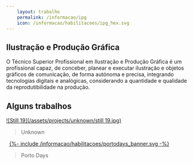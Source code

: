 ```yaml
---
    layout: trabalho
    permalink: /informacao/ipg
    icon: /informacao/habilitacoes/ipg_hex.svg
---
```


## Ilustração e Produção Gráfica

O Técnico Superior Profissional em Ilustração e Produção Gráfica é um profissional capaz, de conceber, planear e executar ilustração e objetos gráficos de comunicação, de forma autónoma e precisa, integrando tecnologias digitais e analógicas, considerando a quantidade e qualidade da reprodutibilidade na produção.

## Alguns trabalhos

[![Still 19](/assets/projects/unknown/still 19.jpg)](/projetos/unknown/)
> Unknown

&nbsp;
[{%- include /informacao/habilitacoes/portodays_banner.svg -%}](/projetos/porto_days/) &nbsp;
> Porto Days